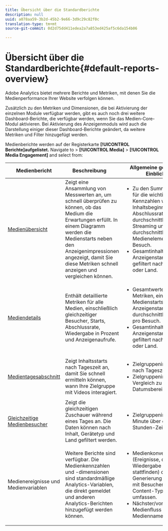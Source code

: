 ```yaml
---
title: Übersicht über die Standardberichte
description: null
uuid: a078aa59-3b2d-45b2-9e66-3d9c29c82f0c
translation-type: tm+mt
source-git-commit: 0d2d75dd411edea2a7a853ed425af5c6da154b06

---
```



# Übersicht über die Standardberichte{#default-reports-overview}

Adobe Analytics bietet mehrere Berichte und Metriken, mit denen Sie die Medienperformance Ihrer Website verfolgen können.

Zusätzlich zu den Metriken und Dimensionen, die bei Aktivierung der einzelnen Module verfügbar werden, gibt es auch noch drei weitere Dashboard-Berichte, die verfügbar werden, wenn Sie das Medien-Core-Modul aktivieren. Bei Aktivierung des Anzeigenmoduls wird auch die Darstellung einiger dieser Dashboard-Berichte geändert, da weitere Metriken und Filter hinzugefügt werden.

Medienberichte werden auf der Registerkarte **[!UICONTROL Berichte]aufgelistet.** Navigate to &gt; **[!UICONTROL Media]** &gt; **[!UICONTROL Media Engagement]** and select from:

| Medienbericht | Beschreibung     | Allgemeine geschäftliche Einblicke       |
| --- | --- | --- |
| [Medienübersicht](media-reports-overview.md) | Zeigt eine Ansammlung von Messwerten an, um schnell überprüfen zu können, ob das Medium die Erwartungen erfüllt. In einem Diagramm werden die Medienstarts neben den Anzeigenimpressionen angezeigt, damit Sie diese Metriken schnell anzeigen und vergleichen können. | <ul> <li>Zu den Summen gehören für die wichtigsten Kennzahlen wie Inhaltsbeginn, Abschlussrate, durchschnittliche Zeit im Streaming und durchschnittliche Medienelemente pro Besuch.  </li> <li>Gesamtinhalts- und Anzeigenstarts für Medien gefiltert nach Gerätetyp oder Land.  </li> </ul> |
| [Mediendetails](media-reports-detail.md) | Enthält detaillierte Metriken für alle Medien, einschließlich gleichzeitiger Besucher, Starts, Abschlussrate, Wiedergabe in Prozent und Anzeigenaufrufe. | <ul> <li>Gesamtwerte für Top-Metriken, einschließlich Medienstarts, Inhalt und Anzeigenstarts, sowie durchschnittlicher Inhalt pro Besuch.  </li> <li>Gesamtinhalts- und Anzeigenstarts für Medien gefiltert nach Gerätetyp oder Land.  </li> </ul> |
| [Medientagesabschnitt](media-reports-daypart.md) | Zeigt Inhaltsstarts nach Tageszeit an, damit Sie schnell ermitteln können, wann Ihre Zielgruppe mit Videos interagiert. | <ul> <li>Zielgruppeninteraktion nach Tageszeit  </li> <li>Zielgruppeninteraktion im Vergleich zu vorherigen Datumsbereichen  </li> </ul> |
| [Gleichzeitige Medienbesucher](media-concurrent-viewers.md) | Zeigt die gleichzeitigen Zuschauer während eines Tages an. Die Daten können nach Inhalt, Gerätetyp und Land gefiltert werden. | <ul> <li>Zielgruppeninteraktion pro Minute über einen 24-Stunden-Zeitraum.  </li> </ul> |
| Medienereignisse und Medienvariablen | Weitere Berichte sind verfügbar. Die Medienkennzahlen und -dimensionen sind standardmäßige Analytics-Variablen, die direkt gemeldet und anderen Analytics-Berichten hinzugefügt werden können. | <ul> <li>Medienkonversion (Ereignisse, die nach der Wiedergabe des Mediums stattfinden) durch Generierung eines Berichts mit Besuchen, die den Content-Typ „Medien“ umfassen.  </li> <li>Nächster/vorheriger Medienfluss über die Mediennamenseigenschaft.  </li> </ul> |

